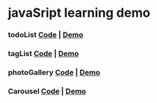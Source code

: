 # javaSript learning demo
### todoList [Code](https://github.com/lzzzh2008/JsDemo/tree/master/todoList) | [Demo](https://lzzzh2008.github.io/jsDemo/todoList/todo.html) 
### tagList [Code](https://github.com/lzzzh2008/JsDemo/tree/master/tagList) | [Demo](https://lzzzh2008.github.io/jsDemo/tagList/tagLlist.html) 
### photoGallery [Code](https://github.com/lzzzh2008/JsDemo/tree/master/photoGallery) | [Demo](https://lzzzh2008.github.io/jsDemo/photoGallery/gallery.html) 
### Carousel [Code](https://github.com/lzzzh2008/JsDemo/tree/master/carousel) | [Demo](https://lzzzh2008.github.io/jsDemo/carousel/carousel.html) 
